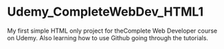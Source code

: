 # Udemy_CompleteWebDev_HTML1
My first simple HTML only project for theComplete Web Developer course on Udemy.
Also learning how to use Github going through the tutorials.
